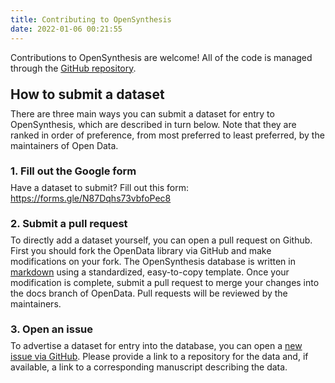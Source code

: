 ```yaml
---
title: Contributing to OpenSynthesis
date: 2022-01-06 00:21:55
---
```


Contributions to OpenSynthesis are welcome! All of the code is managed through the [GitHub repository](https://github.com/matthewbjane/opensynthesis).

<h2 style="margin: 1em 0em 0.5em 0em">How to submit a dataset</h2>
There are three main ways you can submit a dataset for entry to OpenSynthesis, which are described in turn below. Note that they are ranked in order of preference, from most preferred to least preferred, by the maintainers of Open Data.

<h3 style="margin: 1.33em 0em 0.5em 0em">1. Fill out the Google form</h3>
Have a dataset to submit? Fill out this form: <a href="https://forms.gle/N87Dqhs73vbfoPec8" target="_blank">https://forms.gle/N87Dqhs73vbfoPec8</a>

<h3 style="margin: 1.33em 0em 0.5em 0em">2. Submit a pull request</h3>
To directly add a dataset yourself, you can open a pull request on Github. First you should fork the OpenData library via GitHub and make modifications on your fork. The OpenSynthesis database is written in <a href="https://www.markdownguide.org/cheat-sheet/" target="_blank">markdown</a> using a standardized, easy-to-copy template. Once your modification is complete, submit a pull request to merge your changes into the docs branch of OpenData. Pull requests will be reviewed by the maintainers.

<h3 style="margin: 1.33em 0em 0.5em 0em">3. Open an issue</h3>
To advertise a dataset for entry into the database, you can open a <a href="https://www.github.com/matthewbjane/opensynthesis/issues/new" target="_blank">new issue via GitHub</a>. Please provide a link to a repository for the data and, if available, a link to a corresponding manuscript describing the data.
